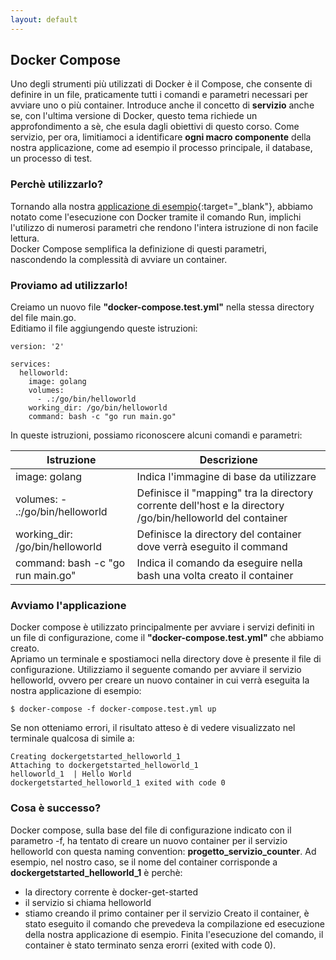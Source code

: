 ```yaml
---
layout: default
---
```


## Docker Compose

Uno degli strumenti più utilizzati di Docker è il Compose, che consente di definire in un file,
praticamente tutti i comandi e parametri necessari per avviare uno o più container.
Introduce anche il concetto di **servizio** anche se, con l'ultima versione di Docker, questo tema richiede un approfondimento a sè,
che esula dagli obiettivi di questo corso. Come servizio, per ora, limitiamoci a identificare **ogni macro componente** della nostra applicazione,
come ad esempio il processo principale, il database, un processo di test.

### Perchè utilizzarlo?

Tornando alla nostra [applicazione di esempio](https://github.com/LOG-ED/docker-get-started/blob/master/main.go){:target="_blank"}, abbiamo notato come l'esecuzione con Docker tramite il comando Run,
implichi l'utilizzo di numerosi parametri che rendono l'intera istruzione di non facile lettura.  
Docker Compose semplifica la definizione di questi parametri, nascondendo la complessità di avviare un container. 

### Proviamo ad utilizzarlo!

Creiamo un nuovo file **"docker-compose.test.yml"** nella stessa directory del file main.go.  
Editiamo il file aggiungendo queste istruzioni:

```
version: '2'

services:
  helloworld:
    image: golang
    volumes:
      - .:/go/bin/helloworld
    working_dir: /go/bin/helloworld
    command: bash -c "go run main.go"
```
In queste istruzioni, possiamo riconoscere alcuni comandi e parametri:

| **Istruzione** | **Descrizione** |
| ---------- | ----------- |
| image: golang | Indica l'immagine di base da utilizzare |
| volumes: - .:/go/bin/helloworld | Definisce il "mapping" tra la directory corrente dell'host e la directory /go/bin/helloworld del container |
| working_dir: /go/bin/helloworld | Definisce la directory del container dove verrà eseguito il command |
| command: bash -c "go run main.go" | Indica il comando da eseguire nella bash una volta creato il container |

### Avviamo l'applicazione

Docker compose è utilizzato principalmente per avviare i servizi definiti in un file di configurazione, come il **"docker-compose.test.yml"** che abbiamo creato.  
Apriamo un terminale e spostiamoci nella directory dove è presente il file di configurazione. Utilizziamo il seguente comando per avviare il servizio helloworld, ovvero per creare un nuovo container in cui verrà eseguita la nostra applicazione di esempio:

```$ docker-compose -f docker-compose.test.yml up```

Se non otteniamo errori, il risultato atteso è di vedere visualizzato nel terminale qualcosa di simile a:

```
Creating dockergetstarted_helloworld_1
Attaching to dockergetstarted_helloworld_1
helloworld_1  | Hello World
dockergetstarted_helloworld_1 exited with code 0
```

### Cosa è successo?

Docker compose, sulla base del file di configurazione indicato con il parametro -f, ha tentato di creare un nuovo container
per il servizio helloworld con questa naming convention: **progetto_servizio_counter**. Ad esempio, nel nostro caso, se il nome del container corrisponde a **dockergetstarted_helloworld_1** è perchè:  
- la directory corrente è docker-get-started 
- il servizio si chiama helloworld  
- stiamo creando il primo container per il servizio
Creato il container, è stato eseguito il comando che prevedeva la compilazione ed esecuzione della nostra applicazione di esempio. Finita l'esecuzione del comando, il container è stato terminato senza erorri (exited with code 0).
